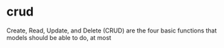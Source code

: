 # crud
Create, Read, Update, and Delete (CRUD) are the four basic functions that models should be able to do, at most
